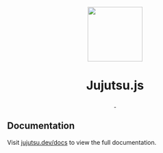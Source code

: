 <p align="center">
  <a href="https://jujutsu.dev">
    <picture>
      <source media="(prefers-color-scheme: dark)" srcset="https://jujutsu.dev/assets/logo/dark">
      <img src="https://jujutsu.dev/api/logo/light" height="128">
    </picture>
  </a>
  <h1 align="center">Jujutsu.js</h1>
</p>

<p align="center">
  <!-- <a aria-label="Jujutsu logo" href="https://jujutsu.dev">
    <img src="https://img.shields.io/badge/MADE%20BY%20VAJITSU-000000.svg?style=for-the-badge&logo=node&labelColor=000">
  </a> -->
  <a aria-label="NPM version" href="https://www.npmjs.com/package/jujutsu">
    <img alt="" src="https://img.shields.io/npm/v/jujutsu.svg?style=for-the-badge&labelColor=000000">
  </a>
  <a aria-label="License" href="https://github.com/vajitsu/jujutsu/blob/canary/license.md">
    <img alt="" src="https://img.shields.io/npm/l/jujutsu.svg?style=for-the-badge&labelColor=000000">
  </a>
</p>

## Documentation

Visit [jujutsu.dev/docs](https://jujutsu.dev/docs) to view the full documentation.
